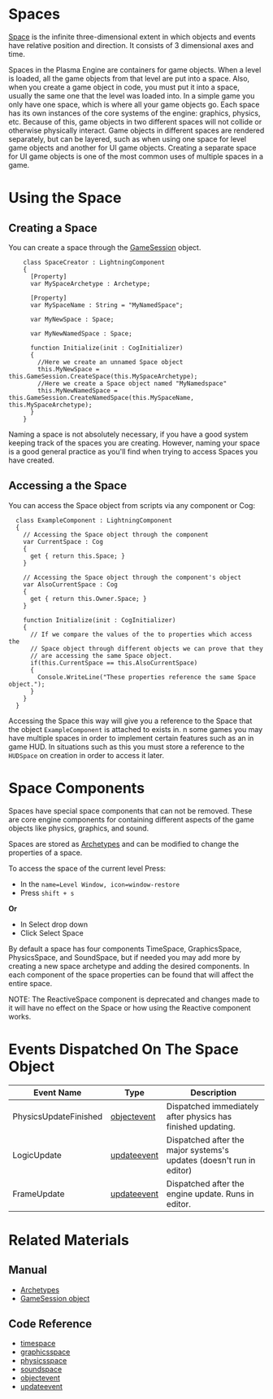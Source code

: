 # Spaces
[Space](https://github.com/PlasmaEngine/PlasmaDocs/tree/master/docs/C%2B%2B/code_reference/class_reference/space.markdown) is the infinite three-dimensional extent in which objects and events have relative position and direction. It consists of 3 dimensional axes and time.

Spaces in the Plasma Engine are containers for game objects. When a level is loaded, all the game objects from that level are put into a space. Also, when you create a game object in code, you must put it into a space, usually the same one that the level was loaded into. In a simple game you only have one space, which is where all your game objects go. Each space has its own instances of the core systems of the engine: graphics, physics, etc. Because of this, game objects in two different spaces will not collide or otherwise physically interact. Game objects in different spaces are rendered separately, but can be layered, such as when using one space for level game objects and another for UI game objects. Creating a separate space for UI game objects is one of the most common uses of multiple spaces in a game.

# Using the Space
## Creating a Space
You can create a space through the [GameSession](https://plasmaengine.github.io/PlasmaDocs/Manual/architecture/objects/gamesession.markdown) object.

```
    class SpaceCreator : LightningComponent
    {
      [Property]
      var MySpaceArchetype : Archetype;
      
      [Property]
      var MySpaceName : String = "MyNamedSpace";
      
      var MyNewSpace : Space;
      
      var MyNewNamedSpace : Space;
      
      function Initialize(init : CogInitializer)
      {
        //Here we create an unnamed Space object
        this.MyNewSpace = this.GameSession.CreateSpace(this.MySpaceArchetype);
        //Here we create a Space object named "MyNamedspace"
        this.MyNewNamedSpace = this.GameSession.CreateNamedSpace(this.MySpaceName, this.MySpaceArchetype);
      }
    }

```


Naming a space is not absolutely necessary, if you have a good system keeping track of the spaces you are creating. However, naming your space is a good general practice as you'll find when trying to access Spaces you have created.

## Accessing a the Space
You can access the Space object from scripts via any component or Cog:

```
  class ExampleComponent : LightningComponent
  {
    // Accessing the Space object through the component
    var CurrentSpace : Cog
    {
      get { return this.Space; }
    }
    
    // Accessing the Space object through the component's object
    var AlsoCurrentSpace : Cog
    {
      get { return this.Owner.Space; }
    }
    
    function Initialize(init : CogInitializer)
    {
      // If we compare the values of the to properties which access the
      // Space object through different objects we can prove that they
      // are accessing the same Space object.
      if(this.CurrentSpace == this.AlsoCurrentSpace)
      {
        Console.WriteLine("These properties reference the same Space object.");
      }
    }
  }

```


Accessing the Space this way will give you a reference to the Space that the object `ExampleComponent` is attached to exists in.
n some games you may have multiple spaces in order to implement certain features such as an in game HUD. In situations such as this you must store a reference to the `HUDSpace` on creation in order to access it later.

# Space Components
Spaces have special space components that can not be removed. These are core engine components for containing different aspects of the game objects like physics, graphics, and sound.

Spaces are stored as [Archetypes](https://plasmaengine.github.io/PlasmaDocs/Manual/architecture/archetypes.markdown) and can be modified to change the properties of a space.

To access the space of the current level Press: 

 - In the `name=Level Window, icon=window-restore`
 - Press `shift + s`

**Or**

 - In Select drop down
 - Click Select Space


By default a space has four components TimeSpace, GraphicsSpace, PhysicsSpace, and SoundSpace, but if needed you may add more by creating a new space archetype and adding the desired components. In each component of the space properties can be found that will affect the entire space.

NOTE: The ReactiveSpace component is deprecated and changes made to it will have no effect on the Space or how using the Reactive component works.


# Events Dispatched On The Space Object


| Event Name                | Type                       | Description                                                         |
|---------------------------|----------------------------|---------------------------------------------------------------------|
| PhysicsUpdateFinished     | [objectevent](https://plasmaengine.github.io/PlasmaDocs/Manual/code_reference/class_reference/objectevent.markdown) | Dispatched immediately after physics has finished updating.         |
| LogicUpdate               | [updateevent](https://plasmaengine.github.io/PlasmaDocs/Manual/code_reference/class_reference/updateevent.markdown) | Dispatched after the major systems's updates (doesn't run in editor)|
| FrameUpdate               | [updateevent](https://plasmaengine.github.io/PlasmaDocs/Manual/code_reference/class_reference/updateevent.markdown) | Dispatched after the engine update. Runs in editor.                 |


# Related Materials
## Manual
- [Archetypes](https://plasmaengine.github.io/PlasmaDocs/Manual/architecture/archetypes.markdown)
- [GameSession object](https://plasmaengine.github.io/PlasmaDocs/Manual/architecture/objects/gamesession.markdown)
## Code Reference
- [timespace](https://github.com/PlasmaEngine/PlasmaDocs/tree/master/docs/C%2B%2B/code_reference/class_reference/timespace.markdown)
- [graphicsspace](https://github.com/PlasmaEngine/PlasmaDocs/tree/master/docs/C%2B%2B/code_reference/class_reference/graphicsspace.markdown)
- [physicsspace](https://plasmaengine.github.io/PlasmaDocs/Manual/physics/physicsspace.markdown)
- [soundspace](https://plasmaengine.github.io/PlasmaDocs/Manual/audio/soundspace.markdown)
- [objectevent](https://plasmaengine.github.io/PlasmaDocs/Manual/code_reference/class_reference/objectevent.markdown)
- [updateevent](https://plasmaengine.github.io/PlasmaDocs/Manual/code_reference/class_reference/updateevent.markdown)
 

 